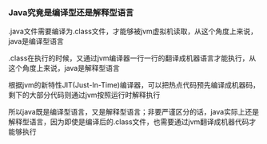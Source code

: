 ### Java究竟是编译型还是解释型语言

.java文件需要编译为.class文件，才能够被jvm虚拟机读取，从这个角度上来说，java是编译型语言

.class在执行的时候，又通过jvm编译器一行一行的翻译成机器语言才能执行，从这个角度上来说，java是解释型语言

根据jvm的新特性JIT(Just-In-Time)编译器，可以把热点代码预先编译成机器码，剩下的大部分代码则通过jvm按照运行时解释执行

所以java既是编译型语言，又是解释型语言；非要严谨区分的话，java实际上还是解释型语言，因为即使是编译后的.class文件，也需要通过jvm翻译成机器代码才能够执行